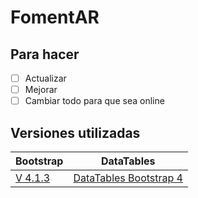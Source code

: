 # FomentAR

## Para hacer

- [ ] Actualizar
- [ ] Mejorar
- [ ] Cambiar todo para que sea online    

## Versiones utilizadas

|   Bootstrap    |  DataTables   |
|----------------|---------------|
| [V 4.1.3](https://getbootstrap.com/docs/4.1/getting-started/introduction/ "Version de Bootstrap")        | [DataTables Bootstrap 4](https://datatables.net/examples/styling/bootstrap4 "Version de DataTables")   | 

